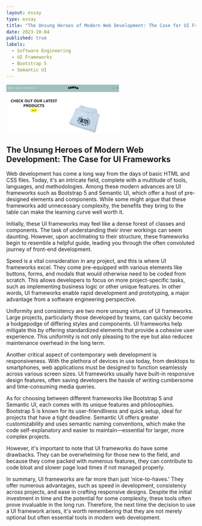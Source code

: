 ```yaml
---
layout: essay
type: essay
title: "The Unsung Heroes of Modern Web Development: The Case for UI Frameworks"
date: 2023-10-04
published: true
labels:
  - Software Engineering
  - UI Frameworks
  - Bootstrap 5
  - Semantic UI
---
```

<img width="300px" class="rounded float-start pe-4" src="../img/uiFrameworks/frothfooleryrecreation1.PNG">
<div style="clear: both;"></div>

## The Unsung Heroes of Modern Web Development: The Case for UI Frameworks

Web development has come a long way from the days of basic HTML and CSS files. Today, it's an intricate field, complete with a multitude of tools, languages, and methodologies. Among these modern advances are UI frameworks such as Bootstrap 5 and Semantic UI, which offer a host of pre-designed elements and components. While some might argue that these frameworks add unnecessary complexity, the benefits they bring to the table can make the learning curve well worth it.

Initially, these UI frameworks may feel like a dense forest of classes and components. The task of understanding their inner workings can seem daunting. However, upon acclimating to their structure, these frameworks begin to resemble a helpful guide, leading you through the often convoluted journey of front-end development.

Speed is a vital consideration in any project, and this is where UI frameworks excel. They come pre-equipped with various elements like buttons, forms, and modals that would otherwise need to be coded from scratch. This allows developers to focus on more project-specific tasks, such as implementing business logic or other unique features. In other words, UI frameworks enable rapid development and prototyping, a major advantage from a software engineering perspective.

Uniformity and consistency are two more unsung virtues of UI frameworks. Large projects, particularly those developed by teams, can quickly become a hodgepodge of differing styles and components. UI frameworks help mitigate this by offering standardized elements that provide a cohesive user experience. This uniformity is not only pleasing to the eye but also reduces maintenance overhead in the long term.

Another critical aspect of contemporary web development is responsiveness. With the plethora of devices in use today, from desktops to smartphones, web applications must be designed to function seamlessly across various screen sizes. UI frameworks usually have built-in responsive design features, often saving developers the hassle of writing cumbersome and time-consuming media queries.

As for choosing between different frameworks like Bootstrap 5 and Semantic UI, each comes with its unique features and philosophies. Bootstrap 5 is known for its user-friendliness and quick setup, ideal for projects that have a tight deadline. Semantic UI offers greater customizability and uses semantic naming conventions, which make the code self-explanatory and easier to maintain—essential for larger, more complex projects.

However, it's important to note that UI frameworks do have some drawbacks. They can be overwhelming for those new to the field, and because they come packed with numerous features, they can contribute to code bloat and slower page load times if not managed properly.

In summary, UI frameworks are far more than just 'nice-to-haves.' They offer numerous advantages, such as speed in development, consistency across projects, and ease in crafting responsive designs. Despite the initial investment in time and the potential for some complexity, these tools often prove invaluable in the long run. Therefore, the next time the decision to use a UI framework arises, it's worth remembering that they are not merely optional but often essential tools in modern web development.
